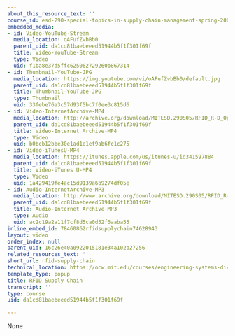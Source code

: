```yaml
---
about_this_resource_text: ''
course_id: esd-290-special-topics-in-supply-chain-management-spring-2005
embedded_media:
- id: Video-YouTube-Stream
  media_location: oAFufZvbBb0
  parent_uid: da1cd81baebeeed51944b5f1f301f69f
  title: Video-YouTube-Stream
  type: Video
  uid: f1ba8e37d5ffc625062729260b867314
- id: Thumbnail-YouTube-JPG
  media_location: https://img.youtube.com/vi/oAFufZvbBb0/default.jpg
  parent_uid: da1cd81baebeeed51944b5f1f301f69f
  title: Thumbnail-YouTube-JPG
  type: Thumbnail
  uid: 33febe76a3c57d93f5bc7f0ee3c815d6
- id: Video-InternetArchive-MP4
  media_location: http://archive.org/download/MITESD.290S05/RFID_R-D_Opportunities_Supply_Chain-220k.mp4
  parent_uid: da1cd81baebeeed51944b5f1f301f69f
  title: Video-Internet Archive-MP4
  type: Video
  uid: b0bcb12bbe30e1ad1e1ef9ab6fc1c275
- id: Video-iTunesU-MP4
  media_location: https://itunes.apple.com/us/itunes-u/id341597884
  parent_uid: da1cd81baebeeed51944b5f1f301f69f
  title: Video-iTunes U-MP4
  type: Video
  uid: 1a429419fe4ac15d9139a6b9274df05e
- id: Audio-InternetArchive-MP3
  media_location: http://www.archive.org/download/MITESD.290S05/RFID_R-D_Opportunities_Supply_Chain.mp3
  parent_uid: da1cd81baebeeed51944b5f1f301f69f
  title: Audio-Internet Archive-MP3
  type: Audio
  uid: ac2c19a2a11f7cf8d5ca0d52f6aaba55
inline_embed_id: 78460862rfidsupplychain74628943
layout: video
order_index: null
parent_uid: 16c26e40a0922015181e34a102b27256
related_resources_text: ''
short_url: rfid-supply-chain
technical_location: https://ocw.mit.edu/courses/engineering-systems-division/esd-290-special-topics-in-supply-chain-management-spring-2005/conference-videos/rfid-supply-chain
template_type: popup
title: RFID Supply Chain
transcript: ''
type: course
uid: da1cd81baebeeed51944b5f1f301f69f

---
```

None